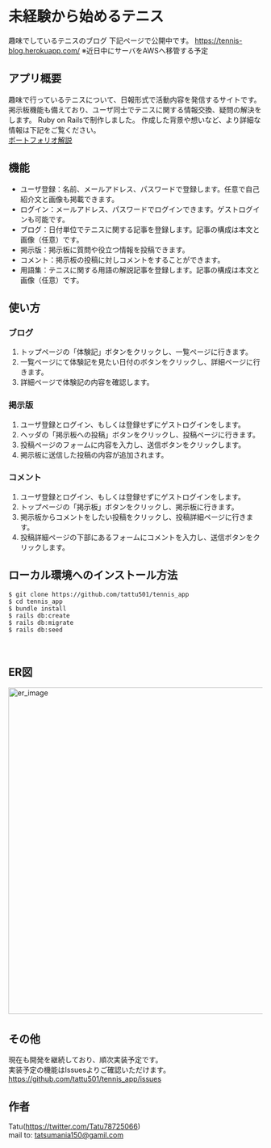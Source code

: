 # 未経験から始めるテニス
趣味でしているテニスのブログ
下記ページで公開中です。
https://tennis-blog.herokuapp.com/
※近日中にサーバをAWSへ移管する予定
​
## アプリ概要
趣味で行っているテニスについて、日報形式で活動内容を発信するサイトです。
掲示板機能も備えており、ユーザ同士でテニスに関する情報交換、疑問の解決をします。
Ruby on Railsで制作しました。
​
作成した背景や想いなど、より詳細な情報は下記をご覧ください。  
[ポートフォリオ解説](https://qiita.com/tattu501/items/d98c6e9fc7cb082a82ff)
​
## 機能
- ユーザ登録：名前、メールアドレス、パスワードで登録します。任意で自己紹介文と画像も掲載できます。
- ログイン：メールアドレス、パスワードでログインできます。ゲストログインも可能です。
- ブログ：日付単位でテニスに関する記事を登録します。記事の構成は本文と画像（任意）です。
- 掲示版：掲示板に質問や役立つ情報を投稿できます。
- コメント：掲示板の投稿に対しコメントをすることができます。
- 用語集：テニスに関する用語の解説記事を登録します。記事の構成は本文と画像（任意）です。
​
## 使い方
### ブログ
1. トップページの「体験記」ボタンをクリックし、一覧ページに行きます。
2. 一覧ページにて体験記を見たい日付のボタンをクリックし、詳細ページに行きます。
3. 詳細ページで体験記の内容を確認します。
### 掲示版
1. ユーザ登録とログイン、もしくは登録せずにゲストログインをします。
2. ヘッダの「掲示板への投稿」ボタンをクリックし、投稿ページに行きます。
3. 投稿ページのフォームに内容を入力し、送信ボタンをクリックします。
4. 掲示板に送信した投稿の内容が追加されます。
### コメント
1. ユーザ登録とログイン、もしくは登録せずにゲストログインをします。
2. トップページの「掲示板」ボタンをクリックし、掲示板に行きます。
3. 掲示板からコメントをしたい投稿をクリックし、投稿詳細ページに行きます。
4. 投稿詳細ページの下部にあるフォームにコメントを入力し、送信ボタンをクリックします。
​
## ローカル環境へのインストール方法
```
$ git clone https://github.com/tattu501/tennis_app
$ cd tennis_app
$ bundle install
$ rails db:create
$ rails db:migrate
$ rails db:seed
```
​
## ER図
<img width="646" alt="er_image" src="https://user-images.githubusercontent.com/61368201/101987469-a2174000-3cd7-11eb-8f19-f85e111305ac.png">
​

## その他
現在も開発を継続しており、順次実装予定です。  
実装予定の機能はIssuesよりご確認いただけます。  
https://github.com/tattu501/tennis_app/issues
​

## 作者
Tatu(https://twitter.com/Tatu78725066)  
mail to: tatsumania150@gamil.com
